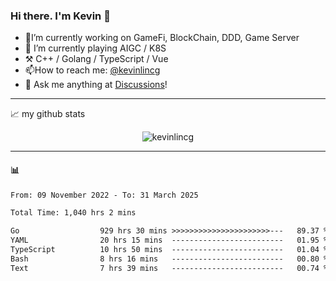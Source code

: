 ### Hi there. I'm Kevin 👋

- 🔭I’m currently working on GameFi, BlockChain, DDD, Game Server
- 🌱 I’m currently playing AIGC / K8S
-   :hammer_and_pick: C++ / Golang / TypeScript / Vue
- 📫How to reach me: [@kevinlincg](https://twitter.com/kevinlincg) 
-   :thought_balloon: Ask me anything at [Discussions](https://github.com/kevinlincg/kevinlincg/issues/new)!

---

📈 my github stats

<p align="center"> <img src="https://github-readme-stats-ouuan.vercel.app/api?username=kevinlincg&theme=dark&show_icons=true&count_private=true" alt="kevinlincg" />

---

#### :bar_chart: 

<!--START_SECTION:waka-->

```txt
From: 09 November 2022 - To: 31 March 2025

Total Time: 1,040 hrs 2 mins

Go                  929 hrs 30 mins >>>>>>>>>>>>>>>>>>>>>>---   89.37 %
YAML                20 hrs 15 mins  -------------------------   01.95 %
TypeScript          10 hrs 50 mins  -------------------------   01.04 %
Bash                8 hrs 16 mins   -------------------------   00.80 %
Text                7 hrs 39 mins   -------------------------   00.74 %
```

<!--END_SECTION:waka-->
